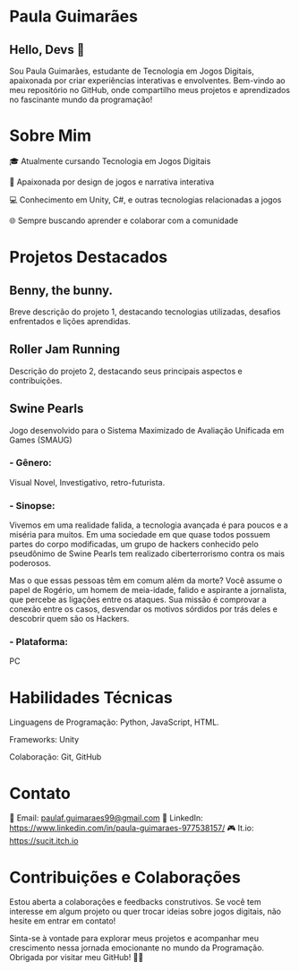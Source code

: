 # Paula Guimarães 

## Hello, Devs 👋 

Sou Paula Guimarães, estudante de Tecnologia em Jogos Digitais, apaixonada por criar experiências interativas e envolventes. 
  Bem-vindo ao meu repositório no GitHub, onde compartilho meus projetos e aprendizados no fascinante mundo da programação!

# Sobre Mim
🎓 Atualmente cursando Tecnologia em Jogos Digitais


🚀 Apaixonada por design de jogos e narrativa interativa


💻 Conhecimento em Unity, C#, e outras tecnologias relacionadas a jogos


🌐 Sempre buscando aprender e colaborar com a comunidade



# Projetos Destacados

## Benny, the bunny.
Breve descrição do projeto 1, destacando tecnologias utilizadas, desafios enfrentados e lições aprendidas.

## Roller Jam Running
Descrição do projeto 2, destacando seus principais aspectos e contribuições.

## Swine Pearls
Jogo desenvolvido para o Sistema Maximizado de Avaliação Unificada em Games (SMAUG)
### - Gênero: 
Visual Novel, Investigativo, retro-futurista.

### - Sinopse:
Vivemos em uma realidade falida, a tecnologia avançada é para poucos e a miséria para muitos. Em uma sociedade em que quase todos possuem partes do corpo modificadas, um grupo de hackers conhecido pelo pseudônimo de Swine Pearls tem realizado ciberterrorismo contra os mais poderosos.

Mas o que essas pessoas têm em comum além da morte? Você assume o papel de Rogério, um homem de meia-idade, falido e aspirante a jornalista, que percebe as ligações entre os ataques. Sua missão é comprovar a conexão entre os casos, desvendar os motivos sórdidos por trás deles e descobrir quem são os Hackers.

### - Plataforma:

PC

# Habilidades Técnicas
Linguagens de Programação: Python, JavaScript, HTML.


Frameworks: Unity


Colaboração: Git, GitHub

# Contato

📧 Email: paulaf.guimaraes99@gmail.com
💼 LinkedIn: https://www.linkedin.com/in/paula-guimaraes-977538157/
🎮 It.io: https://sucit.itch.io

# Contribuições e Colaborações
Estou aberta a colaborações e feedbacks construtivos. Se você tem interesse em algum projeto ou quer trocar ideias sobre jogos digitais, não hesite em entrar em contato!

Sinta-se à vontade para explorar meus projetos e acompanhar meu crescimento nessa jornada emocionante no mundo da Programação. Obrigada por visitar meu GitHub! 🚀✨
<!---
Suc1t/Suc1t is a ✨ special ✨ repository because its `README.md` (this file) appears on your GitHub profile.
You can click the Preview link to take a look at your changes.
--->
